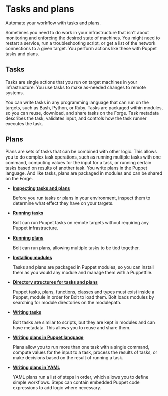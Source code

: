 # Tasks and plans

Automate your workflow with tasks and plans.

Sometimes you need to do work in your infrastructure that isn't about monitoring and enforcing the desired state of machines. You might need to restart a service, run a troubleshooting script, or get a list of the network connections to a given target. You perform actions like these with Puppet tasks and plans.

## Tasks

Tasks are single actions that you run on target machines in your infrastructure. You use tasks to make as-needed changes to remote systems.

You can write tasks in any programming language that can run on the targets, such as Bash, Python, or Ruby. Tasks are packaged within modules, so you can reuse, download, and share tasks on the Forge. Task metadata describes the task, validates input, and controls how the task runner executes the task.

## Plans

Plans are sets of tasks that can be combined with other logic. This allows you to do complex task operations, such as running multiple tasks with one command, computing values for the input for a task, or running certain tasks based on results of another task. You write plans in the Puppet language. And like tasks, plans are packaged in modules and can be shared on the Forge.

-   **[Inspecting tasks and plans](inspecting_tasks_and_plans.md)**
    
    Before you run tasks or plans in your environment, inspect them to determine what effect they have on your targets.

-   **[Running tasks](bolt_running_tasks.md#)**  
    
    Bolt can run Puppet tasks on remote targets without requiring any Puppet infrastructure. 

-   **[Running plans](bolt_running_plans.md#)**  
    
    Bolt can run plans, allowing multiple tasks to be tied together. 

-   **[Installing modules](bolt_installing_modules.md#)**  
    
    Tasks and plans are packaged in Puppet modules, so you can install them as you would any module and manage them with a Puppetfile. 

-   **[Directory structures for tasks and plans](directory_structure.md#)**  
    
    Puppet tasks, plans, functions, classes and types must exist inside a Puppet, module in order for Bolt to load them. Bolt loads modules by searching for module directories on the modulepath.

-   **[Writing tasks](writing_tasks.md#)**  
    
    Bolt tasks are similar to scripts, but they are kept in modules and can have metadata. This allows you to reuse and share them.

-   **[Writing plans in Puppet language](writing_plans.md#)**  
    
    Plans allow you to run more than one task with a single command, compute values for the input to a task, process the results of tasks, or make decisions based on the result of running a task.
    
-   **[Writing plans in YAML](writing_yaml_plans.md#)**  
    
    YAML plans run a list of steps in order, which allows you to define simple workflows. Steps can contain embedded Puppet code expressions to add logic where necessary.
